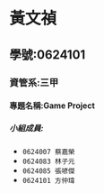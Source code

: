 # 黃文禎

## 學號:0624101

### 資管系:三甲

#### 專題名稱:Game Project

##### 小組成員:
* `0624007 蔡嘉榮`
* `0624083 林子元`
* `0624085 張喭傑`
* `0624101 方仲瑋`
